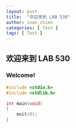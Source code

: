 ```yaml
---
layout: post
title:  "欢迎来到 LAB 530"
author: ivan_chien
categories: [ Test ]
tags: [ Test ]
---
```


## 欢迎来到 LAB 530
### Welcome!

```c
#include <stdio.h>
#include <stdlib.h>

int main(void)
{
    exit(0);
}
```

